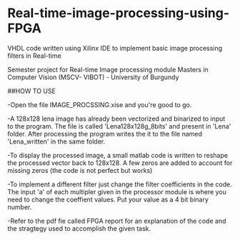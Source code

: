 # Real-time-image-processing-using-FPGA
VHDL code written using Xilinx IDE to implement basic image processing filters in Real-time

Semester project for Real-time Image processing module
Masters in Computer Vision (MSCV- VIBOT) - University of Burgundy


##HOW TO USE

-Open the file IMAGE_PROCSSING.xise and you're good to go.

-A 128x128 lena image has already been vectorized and binarized to input to the program. The file is called 'Lena128x128g_8bits' and present in 'Lena' folder. After processing the program writes the it to the file named 'Lena_written' in the same folder.

-To display the processed image, a small matlab code is written to reshape the processed vector back to 128x128.
A few zeros are added to account for missing zeros (the code is not perfect but works)

-To implement a different filter just change the filter coefficients in the code. The input 'a' of each multipler given in the processor module is where you need to change the coeffient values. Put your value as a 4 bit binary number.

-Refer to the pdf fie called FPGA report for an explanation of the code and the stragtegy used to accomplish the given task.
